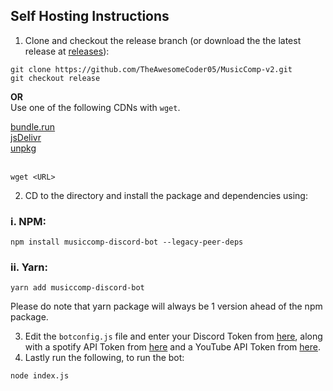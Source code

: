 ## Self Hosting Instructions
1. Clone and checkout the release branch (or download the the latest release at [releases](https://github.com/TheAwesomeCoder05/MusicComp-v2/releases)):


```
git clone https://github.com/TheAwesomeCoder05/MusicComp-v2.git
git checkout release
``` 
**OR**
<br>
Use one of the following CDNs with `wget`.

[bundle.run](https://bundle.run/musiccomp-discord-bot@0.2.9) <br>
[jsDelivr](https://cdn.jsdelivr.net/npm/musiccomp-discord-bot@0.2.9/)<br>
[unpkg](https://unpkg.com/musiccomp-discord-bot@0.2.9/)<br>
<br>
```
wget <URL>
```
2. CD to the directory and install the package and dependencies using:

  <h3> i. NPM: </h3>
  
```
npm install musiccomp-discord-bot --legacy-peer-deps
```

  <h3> ii. Yarn: </h3>

```
yarn add musiccomp-discord-bot
```
Please do note that yarn package will always be 1 version ahead of the npm package. 

3. Edit the `botconfig.js` file and enter your Discord Token from [here](https://discord.com/developers/applications), along with a spotify API Token from [here](https://developer.spotify.com/dashboard/) and a YouTube API Token from [here](https://developers.google.com/youtube/registering_an_application).
4. Lastly run the following, to run the bot:
```
node index.js
```
